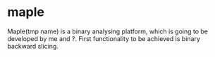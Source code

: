 # maple
Maple(tmp name) is a binary analysing platform, which is going to be developed by me and ?.
First functionality to be achieved is binary backward slicing.
